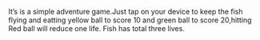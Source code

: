 It’s is a simple adventure game.Just tap on your device to keep the fish flying and eatting yellow ball to score 10 
and green ball to score 20,hitting Red ball will reduce one life.
Fish has total three lives.
